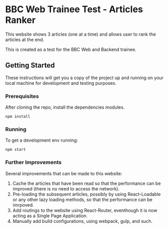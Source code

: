 # BBC Web Trainee Test - Articles Ranker

This website shows 3 articles (one at a time) and allows user to rank the articles at the end.

This is created as a test for the BBC Web and Backend trainee.

## Getting Started

These instructions will get you a copy of the project up and running on your local machine for development and testing purposes. 

### Prerequisites

After cloning the repo, install the dependencies modules.

```
npm install
```

### Running

To get a development env running:

```
npm start
```

### Further Improvements
Several improvements that can be made to this website:
1. Cache the articles that have been read so that the performance can be improved (there is no need to access the network).
2. Pre-loading the subsequent articles, possibly by using React-Loadable or any other lazy loading methods, so that the performance can be imrpoved.
3. Add routings to the website using React-Router, eventhough it is now acting as a Single Page Application.
4. Manually add build configurations, using webpack, gulp, and such.

